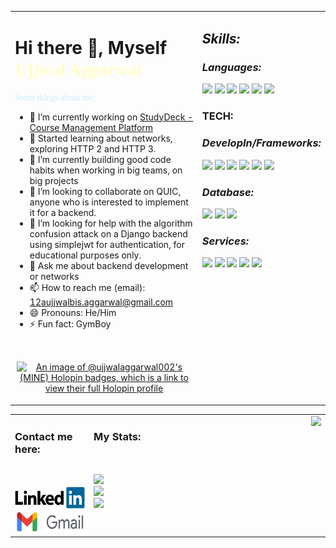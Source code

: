 <table>
<tr><td valign="top" width=60%>

# **Hi there 👋, Myself <span style="color:#fffdc7;font-family:bungee;">Ujjwal Aggarwal</span>**

<span style="color:#c7ebff;font-family:holtwood;">
    Some things about me:
</span>

- 🔭 I’m currently working on [StudyDeck - Course Management Platform](https://studydeck.bits-sutechteam.org/)
- 🤯 Started learning about networks, exploring HTTP 2 and HTTP 3.
- 🌱 I’m currently building good code habits when working in big teams, on big projects
- 👯 I’m looking to collaborate on QUIC, anyone who is interested to implement it for a backend.
- 🤔 I’m looking for help with the algorithm confusion attack on a Django backend using simplejwt for authentication, for educational purposes only.
- 💬 Ask me about backend development or networks
- 📫 How to reach me (email): 12aujjwalbis.aggarwal@gmail.com
- 😄 Pronouns: He/Him
- ⚡ Fun fact: GymBoy
<div align="center">

<br>
<!-- Coding Stats -->
<div style="padding: 1px 1%;">

[![An image of @ujjwalaggarwal002's (MINE) Holopin badges, which is a link to view their full Holopin profile](https://holopin.me/ujjwalaggarwal002)](https://holopin.io/@ujjwalaggarwal002)
</div>
</div>
</td><td valign="top">

## _Skills:_

<p align="right">

<!-- ![](https://img.shields.io/badge/Linux-FCC624?style=for-the-badge&logo=linux&logoColor=black&label=Label&labelColor=red) -->

### _Languages:_
![](https://img.shields.io/badge/Python-f2c840?style=for-the-badge&logo=python&labelColor=f2c840)
<img src="https://img.shields.io/badge/JavaScript-323330?style=for-the-badge&logo=javascript&logoColor=F7DF1E">
<img src="https://img.shields.io/badge/c%23-7b2e85?style=for-the-badge&logo=csharp&logoColor=b">
<img src="https://img.shields.io/badge/go-ffffff?style=for-the-badge&logo=go&logoColor=b">
<img src="https://img.shields.io/badge/C-00599C?style=for-the-badge&logo=c&logoColor=white">
<img src="https://img.shields.io/badge/C%2B%2B-00599C?style=for-the-badge&logo=c%2B%2B&logoColor=white">

### TECH:
### _DevelopIn/Frameworks:_
![](https://img.shields.io/badge/Django-092c1e?style=for-the-badge&logo=django)
<img src="https://img.shields.io/badge/dotnet-512bd4?style=for-the-badge&logo=dotnet&logoColor=black">
<img src="https://img.shields.io/badge/Node.js-339933?style=for-the-badge&logo=nodedotjs&logoColor=white">
<img src="https://img.shields.io/badge/Express.js-000000?style=for-the-badge&logo=express&logoColor=white">
<img src="https://img.shields.io/badge/HTML5-E34F26?style=for-the-badge&logo=html5&logoColor=white">
<img src="https://img.shields.io/badge/CSS3-1572B6?style=for-the-badge&logo=css3&logoColor=white">

### _Database:_
<img src="https://img.shields.io/badge/mysql-fff?style=for-the-badge&logo=mysql">
<img src="https://img.shields.io/badge/monogdb-001e2b?style=for-the-badge&logo=mongodb&logoColor=00ed64">
<img src="https://img.shields.io/badge/firebase-fff?style=for-the-badge&logo=firebase">

### _Services:_
<img src="https://img.shields.io/badge/postman-ff6c37?style=for-the-badge&logo=postman&logoColor=ffffff">
<img src="https://img.shields.io/badge/Docker-2CA5E0?style=for-the-badge&logo=docker&logoColor=white">
<img src="https://img.shields.io/badge/digitalocean-0080FF?style=for-the-badge&logo=digitalocean&logoColor=fff">
<img src="https://img.shields.io/badge/amazon%20ec2-FF9900?style=for-the-badge&logo=amazonec2&logoColor=black">
<img src="https://img.shields.io/badge/amazon%20s3-569A31?style=for-the-badge&logo=amazons3&logoColor=black">


</p>

</td></tr>

</table>

<table>
<!-- start of contact section , stats, gif -->
<!-- contact -->
<tr>
<td align="left" width="25%" valign="top">
<!-- Connection Links -->

### Contact me here:
<br>
<br>
<a href="https://www.linkedin.com/in/ujjwalaggarwal-alwayslearning/"><img src="src/linkedin.png" title="Linkedin" alt="Linkedin Account" height="35" style="border-radius:3px" /></a>
<br>
<a href="mailto:12aujjwalbis.aggarwal@gmail.com"><img src="src/gmail.jpg" style="border-radius:3px" title="Gmail" alt="Gmail Account" height="35"/></a>

</td>
<td valign="top" width="25%">

### My Stats:
<br>
<br>
<!-- coding links -->
<a href = "https://leetcode.com/__UJ__/">
<img src="https://img.shields.io/badge/leetcode-aba9a8?style=for-the-badge&logo=leetcode">
</a>
<br>
<a href = "https://codeforces.com/profile/ujjwal_uj">
<img src="https://img.shields.io/badge/Codeforces-eec966?style=for-the-badge&logo=codeforces&logoColor=1b8fc8">
</a>
<br>
<a href = "https://www.codechef.com/users/f20212427">
<img src="https://img.shields.io/badge/Codechef-6b371c?style=for-the-badge&logo=codechef">
</a>
<!-- ![Github stats](https://github-readme-stats.vercel.app/api?username=UjjwalAggarwal-1&show_icons=true&theme=dark)
![Streak stats](https://github-readme-streak-stats.herokuapp.com/?user=UjjwalAggarwal-1&theme=dark) -->

</td>
<td align="right" width="50%" valign="top">
<!-- gif -->
<img  src="https://github.com/Adam-pw/Adam-pw/blob/main/animation_500_kxa883sd.gif" autoplay>
<br>
<!-- 
<img width="100%" align="centre" src="https://github-readme-stats.vercel.app/api?username=UjjwalAggarwal-1&show_icons=true&theme=dark">
<br>

<img width="100%" align="centre" src="https://github-readme-streak-stats.herokuapp.com/?user=UjjwalAggarwal-1&theme=dark"> -->
</td>
</tr>
</table>
